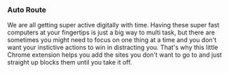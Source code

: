 ### Auto Route

We are all getting super active digitally with time. Having these super fast computers at your fingertips is just a big way to multi task, but there are sometimes you might need to focus on one thing at a time and you don't want your instictive actions to win in distracting you. That's why this little Chrome extension helps you add the sites you don't want to go to and just straight up blocks them until you take it off.
